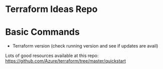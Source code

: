 # Terraform Ideas Repo

# Basic Commands
- Terraform version (check running version and see if updates are avail)

Lots of good resources available at this repo:
https://github.com/Azure/terraform/tree/master/quickstart

